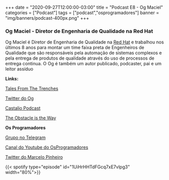 +++
date = "2020-09-27T12:00:00-03:00"
title = "Podcast E8 - Og Maciel"
categories = ["Podcast"]
tags = ["podcast","osprogramadores"]
banner = "img/banners/podcast-400px.png"
+++

### Og Maciel - Diretor de Engenharia de Qualidade na Red Hat

Og Maciel é Diretor de Engenharia de Qualidade na [Red Hat](https://www.redhat.com/en) e trabalhou nos últimos 8 anos para montar um time faixa preta de Engenheiros de Qualidade que são responsáveis pela automação de sistemas complexos e pela entrega de produtos de qualidade através do uso de processos de entrega continua. O Og é também um autor publicado, podcaster, pai e um leitor assíduo


**Links:**

[Tales From The Trenches](https://www.amazon.com.br/Software-Quality-Engineering-Trenches-English-ebook/dp/B07PN1GZMM/ref=sr_1_2?__mk_pt_BR=%C3%85M%C3%85%C5%BD%C3%95%C3%91&dchild=1&keywords=Tales+From+The+Trenches&qid=1601259073&sr=8-2)

[Twitter do Og](https://twitter.com/ogmaciel?lang=en)

[Castalio Podcast](https://castalio.info/)

[The Obstacle is the Way](https://www.amazon.com.br/Obstacle-Way-Ancient-Adversity-Advantage-ebook/dp/B00IX49OS4/ref=sr_1_3?__mk_pt_BR=%C3%85M%C3%85%C5%BD%C3%95%C3%91&dchild=1&keywords=The+obstacle+is+the+way&qid=1601259168&sr=8-3)


**Os Programadores**

[Grupo no Telegram](https://t.me/osprogramadores)

[Canal do Youtube do OsProgramadores](https://www.youtube.com/channel/UCt_YNYGl6K5yNXlXEQDdwWg?view_as=subscriber)

[Twitter do Marcelo Pinheiro](https://twitter.com/mpinheir)


{{< spotify type="episode" id="1UiHrHHTdFGcq7xE7vlpg3" width="80%">}}